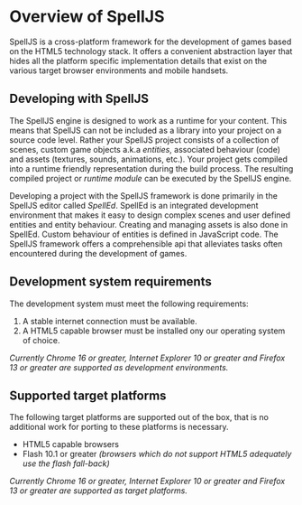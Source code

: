# Overview of SpellJS

SpellJS is a cross-platform framework for the development of games based on the HTML5 technology stack. It offers a convenient abstraction layer that hides all
the platform specific implementation details that exist on the various target browser environments and mobile handsets.


## Developing with SpellJS

The SpellJS engine is designed to work as a runtime for your content. This means that SpellJS can not be included as a library into your project on a source
code level. Rather your SpellJS project consists of a collection of scenes, custom game objects a.k.a *entities*, associated behaviour (code) and assets (textures, sounds,
animations, etc.). Your project gets compiled into a runtime friendly representation during the build process. The resulting compiled project or *runtime
module* can be executed by the SpellJS engine.

Developing a project with the SpellJS framework is done primarily in the SpellJS editor called *SpellEd*. SpellEd is an integrated development environment that
makes it easy to design complex scenes and user defined entities and entity behaviour. Creating and managing assets is also done in SpellEd. Custom behaviour of
entities is defined in JavaScript code. The SpellJS framework offers a comprehensible api that alleviates tasks often encountered during the development of
games.


## Development system requirements

The development system must meet the following requirements:

1. A stable internet connection must be available.
2. A HTML5 capable browser must be installed ony our operating system of choice.

*Currently Chrome 16 or greater, Internet Explorer 10 or greater and Firefox 13 or greater are supported as development environments.*


## Supported target platforms

The following target platforms are supported out of the box, that is no additional work for porting to these platforms is necessary.

* HTML5 capable browsers
* Flash 10.1 or greater *(browsers which do not support HTML5 adequately use the flash fall-back)*

*Currently Chrome 16 or greater, Internet Explorer 10 or greater and Firefox 13 or greater are supported as target platforms.*
